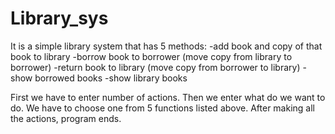 # Library_sys

It is a simple library system that has 5 methods:
-add book and copy of that book to library
-borrow book to borrower (move copy from library to borrower)
-return book to library (move copy from borrower to library)
-show borrowed books
-show library books

First we have to enter number of actions.
Then we enter what do we want to do. We have to choose one from 5 functions listed above.
After making all the actions, program ends.
